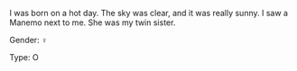 I was born on a hot day. The sky was clear, and it was really sunny. I saw a Manemo next to me. She was my twin sister. 

Gender: ♀

Type: O

